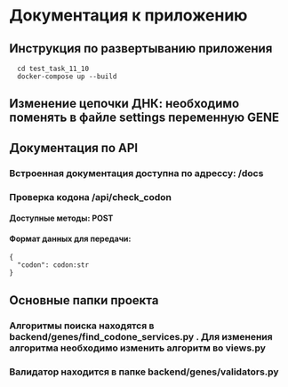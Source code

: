 # Документация к приложению


## Инструкция по развертыванию приложения
```
  cd test_task_11_10
  docker-compose up --build  
```
## Изменение цепочки ДНК: необходимо поменять в файле settings переменную GENE

## Документация по API

### Встроенная документация доступна по адрессу: /docs

### Проверка кодона /api/check_codon

#### Доступные методы: POST

#### Формат данных для передачи:
```
{
  "codon": codon:str
}
```


## Основные папки проекта

### Алгоритмы поиска находятся в backend/genes/find_codone_services.py . Для изменения алгоритма необходимо изменить алгоритм во views.py

### Валидатор находится в папке backend/genes/validators.py
